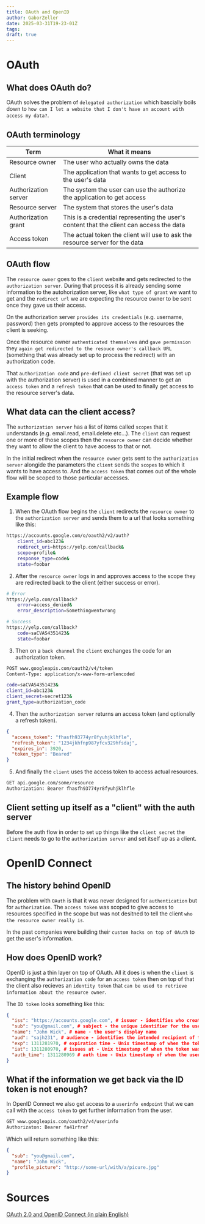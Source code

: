 ```yaml
---
title: OAuth and OpenID
author: GaborZeller
date: 2025-03-31T19-23-01Z
tags:
draft: true
---
```


# OAuth

## What does OAuth do?

OAuth solves the problem of `delegated authorization` which bascially boils down to `how can I let a website that I don't have an account with access my data?`.

## OAuth terminology

| Term                 | What it means                                                                            |
| -------------------- | ---------------------------------------------------------------------------------------- |
| Resource owner       | The user who actually owns the data                                                      |
| Client               | The application that wants to get access to the user's data                              |
| Authorization server | The system the user can use the authorize the application to get access                  |
| Resource server      | The system that stores the user's data                                                   |
| Authorization grant  | This is a credential representing the user's content that the client can access the data |
| Access token         | The actual token the client will use to ask the resource server for the data             |

## OAuth flow

The `resource owner` goes to the `client` website and gets redirected to the `authorization server`. During that process it is already sending some information to the autohorization server, like `what type of grant` we want to get and the `redirect url` we are expecting the resource owner to be sent once they gave us their access.

On the authorization server `provides its credentials` (e.g. username, password) then gets prompted to approve access to the resources the client is seeking.

Once the resource owner `authenticated themselves` and `gave permission` they `again get redirected to the resouce owner's callback URL` (something that was already set up to process the redirect) with an authorization code.

That `authorization code` and `pre-defined client secret` (that was set up with the authorization server) is used in a combined manner to get an `access token` and a `refresh token` that can be used to finally get access to the resource server's data.

## What data can the client access?

The `authorization server` has a list of items called `scopes` that it understands (e.g. email.read, email.delete etc...). The `client` can request one or more of those scopes then the `resource owner` can decide whether they want to allow the client to have access to that or not.

In the initial redirect when the `resource owner` gets sent to the `authorization server` alongide the parameters the `client` sends the `scopes` to which it wants to have access to. And the `access token` that comes out of the whole flow will be scoped to those particular accesses.

## Example flow

1. When the OAuth flow begins the `client` redirects the `resource owner` to the `authorization server` and sends them to a url that looks something like this:

```sh
https://accounts.google.com/o/oauth2/v2/auth?
	client_id=abc123&
	redirect_uri=https://yelp.com/callback&
	scope=profile&
	response_type=code&
	state=foobar
```

2. After the `resource owner` logs in and approves access to the scope they are redirected back to the client (either success or error).

```sh
# Error
https://yelp.com/callback?
	error=access_denied&
	error_description=Somethingwentwrong

# Success
https://yelp.com/callback?
	code=saCVAS4351423&
	state=foobar
```

3. Then on a `back channel` the `client` exchanges the code for an authorization token.

```sh
POST www.googleapis.com/oauth2/v4/token
Content-Type: application/x-www-form-urlencoded

code=saCVAS4351423&
client_id=abc123&
client_secret=secret123&
grant_type=authorization_code
```

4. Then the `authorization server` returns an access token (and optionally a refresh token).

```json
{
  "access_token": "fhasfh93774yr8fyuhjklhfle",
  "refresh_token": "1234jkhfnp987yfcv329hfsdaj",
  "expires_in": 3920,
  "token_type": "Beared"
}
```

5. And finally the `client` uses the access token to access actual resources.

```sh
GET api.google.com/some/resource
Authorization: Bearer fhasfh93774yr8fyuhjklhfle
```

## Client setting up itself as a "client" with the auth server

Before the auth flow in order to set up things like the `client secret` the `client` needs to go to the `authorization server` and set itself up as a client.

# OpenID Connect

## The history behind OpenID

The problem with `OAuth` is that it was never designed for `authentication` but for `authorization`. The `access token` was scoped to give access to resources specified in the scope but was not desitned to tell the client `who the resource owner really is`.

In the past companies were building their `custom hacks on top of OAuth` to get the user's information.

## How does OpenID work?

OpenID is just a thin layer on top of OAuth. All it does is when the `client` is exchanging the `authorization code` for an `access token` then on top of that the client also recieves an `identity token` that `can be used to retrieve information about the resource owner`.

The `ID token` looks something like this:

```json
{
  "iss": "https://accounts.google.com", # issuer - identifies who created and signed the token
  "sub": "you@gmail.com", # subject - the unique identifier for the user
  "name": "John Wick", # name - the user's display name
  "aud": "sajh231", # audience - identifies the intended recipient of the token
  "exp": 1311281970, # expiration time - Unix timestamp of when the token expires
  "iat": 1311280970, # issues at - Unix timestamp of when the token was issued
  "auth_time": 1311280969 # auth time - Unix timestamp of when the user was authenticated
}
```

## What if the information we get back via the ID token is not enough?

In OpenID Connect we also get access to a `userinfo endpoint` that we can call with the `access token` to get further information from the user.

```sh
GET www.googleapis.com/oauth2/v4/userinfo
Authorizaton: Bearer fa41rfref
```

Which will return something like this:

```json
{
  "sub": "you@gmail.com",
  "name": "John Wick",
  "profile_picture": "http://some-url/with/a/picure.jpg"
}
```

# Sources

[OAuth 2.0 and OpenID Connect (in plain English)](https://www.youtube.com/watch?v=996OiexHze0)
